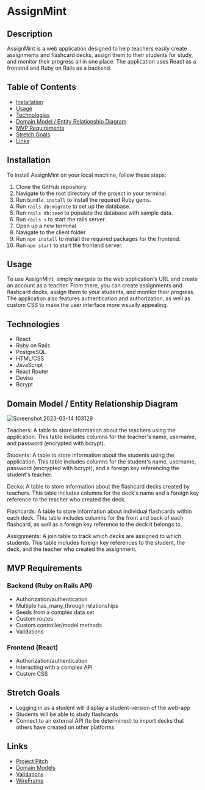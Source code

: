 # AssignMint

## Description

AssignMint is a web application designed to help teachers easily create assignments and flashcard decks, assign them to their students for study, and monitor their progress all in one place. The application uses React as a frontend and Ruby on Rails as a backend.

## Table of Contents

- [Installation](#installation)
- [Usage](#usage)
- [Technologies](#technologies)
- [Domain Model / Entity Relationship Diagram](#domain-model--entity-relationship-diagram)
- [MVP Requirements](#mvp-requirements)
- [Stretch Goals](#stretch-goals)
- [Links](#links)

## Installation

To install AssignMint on your local machine, follow these steps:

1. Clone the GitHub repository.
2. Navigate to the root directory of the project in your terminal.
3. Run `bundle install` to install the required Ruby gems.
4. Run `rails db:migrate` to set up the database.
5. Run `rails db:seed` to populate the database with sample data.
6. Run `rails s` to start the rails server.
7. Open up a new terminal
8. Navigate to the client folder
9. Run `npm install` to install the required packages for the frontend.
10. Run `npm start` to start the frontend server.

## Usage

To use AssignMint, simply navigate to the web application's URL and create an account as a teacher. From there, you can create assignments and flashcard decks, assign them to your students, and monitor their progress. The application also features authentication and authorization, as well as custom CSS to make the user interface more visually appealing.

## Technologies

- React
- Ruby on Rails
- PostgreSQL
- HTML/CSS
- JavaScript
- React Router
- Devise
- Bcrypt

## Domain Model / Entity Relationship Diagram

![Screenshot 2023-03-14 103129](https://user-images.githubusercontent.com/115106981/225034214-b01f6812-0c24-4390-aaa7-fea72f6fccfb.png) 

Teachers: A table to store information about the teachers using the application. This table includes columns for the teacher's name, username, and password (encrypted with bcrypt).

Students: A table to store information about the students using the application. This table includes columns for the student's name, username, password (encrypted with bcrypt), and a foreign key referencing the student's teacher.

Decks: A table to store information about the flashcard decks created by teachers. This table includes columns for the deck's name and a foreign key reference to the teacher who created the deck.

Flashcards: A table to store information about individual flashcards within each deck. This table includes columns for the front and back of each flashcard, as well as a foreign key reference to the deck it belongs to.

Assignments: A join table to track which decks are assigned to which students. This table includes foreign key references to the student, the deck, and the teacher who created the assignment.

## MVP Requirements

### Backend (Ruby on Rails API)

- Authorization/authentication
- Multiple has_many_through relationships
- Seeds from a complex data set
- Custom routes
- Custom controller/model methods
- Validations

### Frontend (React)

- Authorization/authentication
- Interacting with a complex API
- Custom CSS

## Stretch Goals

- Logging in as a student will display a student-version of the web-app
- Students will be able to study flashcards
- Connect to an external API (to be determined) to import decks that others have created on other platforms

## Links
- [Project Pitch](https://docs.google.com/document/d/1WmIiYez49Na_1eP1I17_heVjv6m_5hpN2YAwVDWoQXM/edit#)
- [Domain Models](https://docs.google.com/spreadsheets/d/1DpbfynByxM7Uud9Q8oIT-ou6IvRDhjhTXE_a2pIqjNA/edit#gid=0)
- [Validations](https://docs.google.com/spreadsheets/d/1DpbfynByxM7Uud9Q8oIT-ou6IvRDhjhTXE_a2pIqjNA/edit#gid=1067435169)
- [WireFrame](https://www.figma.com/file/q7smkkMRpJdFsE0Nrlr2Rs/Ron-Posthauer-Capstone?node-id=0%3A1&t=3Ze0QhK2kDwvFuA5-1)
